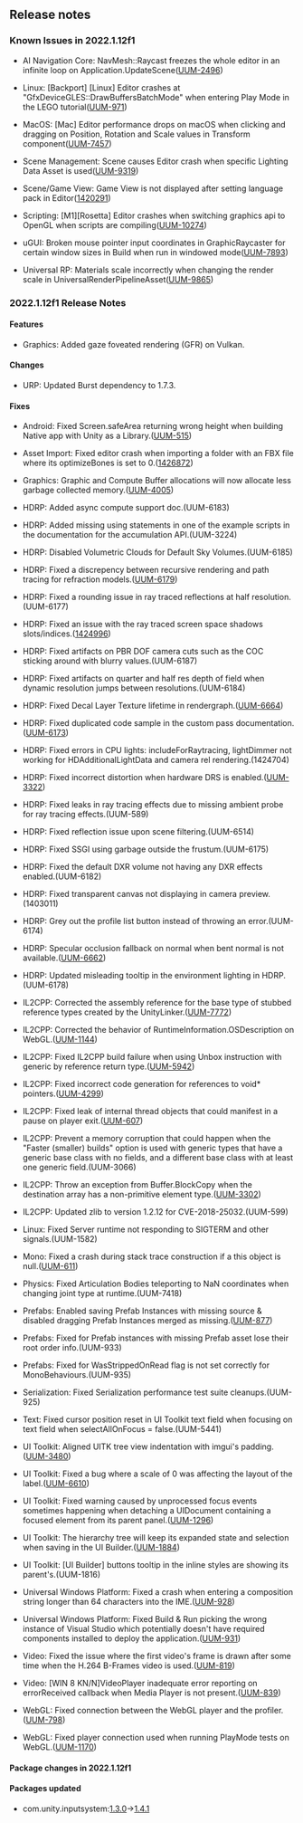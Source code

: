 ## Release notes

### Known Issues in 2022.1.12f1

-   AI Navigation Core: NavMesh::Raycast freezes the whole editor in an infinite loop on Application.UpdateScene([UUM-2496](https://issuetracker.unity3d.com/issues/navmesh-raycast-freezes-the-whole-editor-in-an-infinite-loop-on-application-dot-updatescene))

-   Linux: \[Backport\] \[Linux\] Editor crashes at \"GfxDeviceGLES::DrawBuffersBatchMode\" when entering Play Mode in the LEGO tutorial([UUM-971](https://issuetracker.unity3d.com/issues/backport-linux-editor-crashes-at-gfxdevicegles-drawbuffersbatchmode-when-entering-play-mode-in-the-lego-tutorial))

-   MacOS: \[Mac\] Editor performance drops on macOS when clicking and dragging on Position, Rotation and Scale values in Transform component([UUM-7457](https://issuetracker.unity3d.com/issues/mac-editor-performance-drops-on-macos-when-clicking-and-dragging-on-position-rotation-and-scale-values-in-transform-component))

-   Scene Management: Scene causes Editor crash when specific Lighting Data Asset is used([UUM-9319](https://issuetracker.unity3d.com/issues/scene-causes-editor-crash-when-specific-lighting-data-asset-is-used))

-   Scene/Game View: Game View is not displayed after setting language pack in Editor([1420291](https://issuetracker.unity3d.com/issues/gameview-is-not-displayed-after-setting-language-pack-in-unityeditor))

-   Scripting: \[M1\]\[Rosetta\] Editor crashes when switching graphics api to OpenGL when scripts are compiling([UUM-10274](https://issuetracker.unity3d.com/issues/m1-rosetta-editor-crashes-when-switching-graphics-api-to-opengl-when-scripts-are-compiling))

-   uGUI: Broken mouse pointer input coordinates in GraphicRaycaster for certain window sizes in Build when run in windowed mode([UUM-7893](https://issuetracker.unity3d.com/issues/broken-mouse-pointer-input-coordinates-in-graphicraycaster-for-certain-window-sizes-in-build-when-run-in-windowed-mode))

-   Universal RP: Materials scale incorrectly when changing the render scale in UniversalRenderPipelineAsset([UUM-9865](https://issuetracker.unity3d.com/issues/materials-scale-incorrectly-when-changing-the-render-scale-in-universalrenderpipelineasset))

### 2022.1.12f1 Release Notes

#### Features

-   Graphics: Added gaze foveated rendering (GFR) on Vulkan.

#### Changes

-   URP: Updated Burst dependency to 1.7.3.

#### Fixes

-   Android: Fixed Screen.safeArea returning wrong height when building Native app with Unity as a Library.([UUM-515](https://issuetracker.unity3d.com/issues/android-screen-dot-safearea-returns-wrong-height-when-building-native-app-with-unity-as-a-library))

-   Asset Import: Fixed editor crash when importing a folder with an FBX file where its optimizeBones is set to 0.([1426872](https://issuetracker.unity3d.com/issues/mac-editor-crashes-when-importing-a-folder-with-an-fbx-file-and-its-meta-file-where-optimizebones-is-set-to-0))

-   Graphics: Graphic and Compute Buffer allocations will now allocate less garbage collected memory.([UUM-4005](https://issuetracker.unity3d.com/issues/backport-graphicsbuffers-constructor-and-other-api-that-returns-graphicsbuffers-allocate-garbage))

-   HDRP: Added async compute support doc.(UUM-6183)

-   HDRP: Added missing using statements in one of the example scripts in the documentation for the accumulation API.(UUM-3224)

-   HDRP: Disabled Volumetric Clouds for Default Sky Volumes.(UUM-6185)

-   HDRP: Fixed a discrepency between recursive rendering and path tracing for refraction models.([UUM-6179](https://issuetracker.unity3d.com/issues/hdrp-recursive-rendering-refraction-is-very-different-compared-to-rasterization-slash-pathtracing))

-   HDRP: Fixed a rounding issue in ray traced reflections at half resolution.(UUM-6177)

-   HDRP: Fixed an issue with the ray traced screen space shadows slots/indices.([1424996](https://issuetracker.unity3d.com/issues/hdrp-incorrectly-allocated-slots-for-screen-space-shadows))

-   HDRP: Fixed artifacts on PBR DOF camera cuts such as the COC sticking around with blurry values.(UUM-6187)

-   HDRP: Fixed artifacts on quarter and half res depth of field when dynamic resolution jumps between resolutions.(UUM-6184)

-   HDRP: Fixed Decal Layer Texture lifetime in rendergraph.([UUM-6664](https://issuetracker.unity3d.com/issues/decal-layer-texture-lifetime-in-rendergraph-1))

-   HDRP: Fixed duplicated code sample in the custom pass documentation.([UUM-6173](https://issuetracker.unity3d.com/issues/hdrp-sample-code-for-custom-pass-scripting-is-incorrect))

-   HDRP: Fixed errors in CPU lights: includeForRaytracing, lightDimmer not working for HDAdditionalLightData and camera rel rendering.(1424704)

-   HDRP: Fixed incorrect distortion when hardware DRS is enabled.([UUM-3322](https://issuetracker.unity3d.com/issues/hdrp-camera-view-is-rendered-on-objects-with-a-distortion-blur-material-when-dynamic-resolution-is-enabled))

-   HDRP: Fixed leaks in ray tracing effects due to missing ambient probe for ray tracing effects.(UUM-589)

-   HDRP: Fixed reflection issue upon scene filtering.(UUM-6514)

-   HDRP: Fixed SSGI using garbage outside the frustum.(UUM-6175)

-   HDRP: Fixed the default DXR volume not having any DXR effects enabled.(UUM-6182)

-   HDRP: Fixed transparent canvas not displaying in camera preview.(1403011)

-   HDRP: Grey out the profile list button instead of throwing an error.(UUM-6174)

-   HDRP: Specular occlusion fallback on normal when bent normal is not available.([UUM-6662](https://issuetracker.unity3d.com/issues/bent-normals-and-shadergraph-1))

-   HDRP: Updated misleading tooltip in the environment lighting in HDRP.(UUM-6178)

-   IL2CPP: Corrected the assembly reference for the base type of stubbed reference types created by the UnityLinker.([UUM-7772](https://issuetracker.unity3d.com/issues/backport-build-fails-with-il2cpp-error-when-building-in-il2cpp-scripting-backend-1))

-   IL2CPP: Corrected the behavior of RuntimeInformation.OSDescription on WebGL.([UUM-1144](https://issuetracker.unity3d.com/issues/notsupportedexception-thrown-when-calling-any-member-of-system-dot-runtime-dot-interopservices-dot-runtimeinformation-in-webgl))

-   IL2CPP: Fixed IL2CPP build failure when using Unbox instruction with generic by reference return type.([UUM-5942](https://issuetracker.unity3d.com/issues/il2cpp-build-fails-when-using-an-assembly-renamed-via-sentrys-assembly-alias-tool))

-   IL2CPP: Fixed incorrect code generation for references to void\* pointers.([UUM-4299](https://issuetracker.unity3d.com/issues/il2cpp-build-fails-when-code-has-public-ref-void-star-this-int-index-function))

-   IL2CPP: Fixed leak of internal thread objects that could manifest in a pause on player exit.([UUM-607](https://issuetracker.unity3d.com/issues/il2cpp-player-hangs-for-20-seconds-after-closing-it-when-running-threads))

-   IL2CPP: Prevent a memory corruption that could happen when the \"Faster (smaller) builds\" option is used with generic types that have a generic base class with no fields, and a different base class with at least one generic field.(UUM-3066)

-   IL2CPP: Throw an exception from Buffer.BlockCopy when the destination array has a non-primitive element type.([UUM-3302](https://issuetracker.unity3d.com/issues/crash-when-running-il2cpp-build-that-uses-system-dot-buffercopy))

-   IL2CPP: Updated zlib to version 1.2.12 for CVE-2018-25032.(UUM-599)

-   Linux: Fixed Server runtime not responding to SIGTERM and other signals.(UUM-1582)

-   Mono: Fixed a crash during stack trace construction if a this object is null.([UUM-611](https://issuetracker.unity3d.com/issues/editor-crashes-when-invoking-delegate-with-null-argument))

-   Physics: Fixed Articulation Bodies teleporting to NaN coordinates when changing joint type at runtime.(UUM-7418)

-   Prefabs: Enabled saving Prefab Instances with missing source & disabled dragging Prefab Instances merged as missing.([UUM-877](https://issuetracker.unity3d.com/issues/backport-redo-drag-action-creates-duplicates-of-prefabs-disconnects-from-prefab-instance-and-makes-them-unable-to-delete-or-u))

-   Prefabs: Fixed for Prefab instances with missing Prefab asset lose their root order info.(UUM-933)

-   Prefabs: Fixed for WasStrippedOnRead flag is not set correctly for MonoBehaviours.(UUM-935)

-   Serialization: Fixed Serialization performance test suite cleanups.(UUM-925)

-   Text: Fixed cursor position reset in UI Toolkit text field when focusing on text field when selectAllOnFocus = false.(UUM-5441)

-   UI Toolkit: Aligned UITK tree view indentation with imgui\'s padding.([UUM-3480](https://issuetracker.unity3d.com/issues/inconsistent-styling-of-treeview-items-between-imgui-and-ui-toolkit))

-   UI Toolkit: Fixed a bug where a scale of 0 was affecting the layout of the label.([UUM-6610](https://issuetracker.unity3d.com/issues/backport-ui-toolkit-child-label-of-visual-element-gets-height-set-to-0-when-parent-has-transition-to-scale-toggled-between-1))

-   UI Toolkit: Fixed warning caused by unprocessed focus events sometimes happening when detaching a UIDocument containing a focused element from its parent panel.([UUM-1296](https://issuetracker.unity3d.com/issues/backport-focuscontroller-has-unprocessed-focus-events-warnings-are-thrown-when-deactivating-a-uidocument-during-an-event-cal))

-   UI Toolkit: The hierarchy tree will keep its expanded state and selection when saving in the UI Builder.([UUM-1884](https://issuetracker.unity3d.com/issues/backport-ui-builder-hierarchy-collapses-when-changes-are-saved))

-   UI Toolkit: \[UI Builder\] buttons tooltip in the inline styles are showing its parent\'s.(UUM-1816)

-   Universal Windows Platform: Fixed a crash when entering a composition string longer than 64 characters into the IME.([UUM-928](https://issuetracker.unity3d.com/issues/uwp-player-crashes-when-typing-in-japanese-full-width-katakana))

-   Universal Windows Platform: Fixed Build & Run picking the wrong instance of Visual Studio which potentially doesn\'t have required components installed to deploy the application.([UUM-931](https://issuetracker.unity3d.com/issues/uwp-build-and-run-picks-the-wrong-instance-of-visual-studio-to-build-when-there-are-multiple-installed))

-   Video: Fixed the issue where the first video\'s frame is drawn after some time when the H.264 B-Frames video is used.([UUM-819](https://issuetracker.unity3d.com/issues/backport-android-the-first-videos-frame-is-drawn-after-some-time-when-the-h-dot-264-b-frames-video-is-used))

-   Video: \[WIN 8 KN/N\]VideoPlayer inadequate error reporting on errorReceived callback when Media Player is not present.([UUM-839](https://issuetracker.unity3d.com/issues/backport-win-8-kn-slash-n-videoplayer-inadequate-error-reporting-on-errorreceived-callback-when-media-player-is-not-present))

-   WebGL: Fixed connection between the WebGL player and the profiler.([UUM-798](https://issuetracker.unity3d.com/issues/backport-webgl-profiler-does-not-autoconnect-on-webgl-builds))

-   WebGL: Fixed player connection used when running PlayMode tests on WebGL.([UUM-1170](https://issuetracker.unity3d.com/issues/webgl-chrome-the-message-header-is-corrupted-and-for-security-reasons-connection-will-be-terminated-dot-errors))

#### Package changes in 2022.1.12f1

#### Packages updated

-   com.unity.inputsystem:[1.3.0](https://docs.unity3d.com/Packages/com.unity.inputsystem@1.3//changelog/CHANGELOG.html)→[1.4.1](https://docs.unity3d.com/Packages/com.unity.inputsystem@1.4//changelog/CHANGELOG.html)
